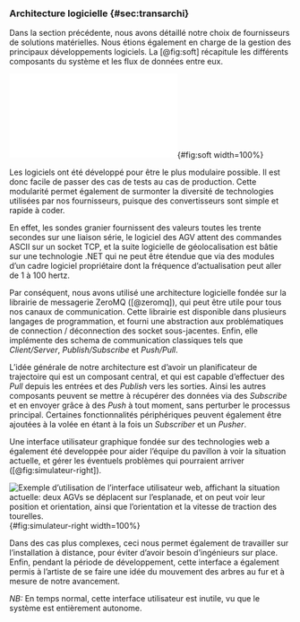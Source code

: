 ### Architecture logicielle {#sec:transarchi}

Dans la section précédente, nous avons détaillé notre choix de fournisseurs de solutions matérielles. Nous étions
également en charge de la gestion des principaux développements logiciels. La [@fig:soft] récapitule les différents
composants du système et les flux de données entre eux.

![Architecture logicielle: chaque arbre a trois sondes Grandier qui sont utilisées par le planificateur de trajectoire.
Le planificateur de trajectoire récupère également la position et l’orientation actuelle de chaque robot grâce au
système de géolocalisation, puis calcule les vitesses de traction et d’orientation de chaque tourelle de chaque AGV. Un
utilisateur peut aussi directement donner des consignes au planificateur de trajectoire lorsque c’est nécessaire. Les
variables $(s_1, s_2, s_3)$, $(x, y, \alpha)$ et $(v_i, \theta_i)$ sont explicitées dans la [@sec:transplanif]](tikz/schema_block.pdf){#fig:soft width=100%}

Les logiciels ont été développé pour être le plus modulaire possible. Il est donc facile de passer des cas de tests au
cas de production. Cette modularité permet également de surmonter la diversité de technologies utilisées par nos
fournisseurs, puisque des convertisseurs sont simple et rapide à coder.

En effet, les sondes granier fournissent des valeurs toutes les trente secondes sur une liaison série, le logiciel des
AGV attent des commandes ASCII sur un socket TCP, et la suite logicielle de géolocalisation est bâtie sur une
technologie .NET qui ne peut être étendue que via des modules d’un cadre logiciel propriétaire dont la fréquence
d’actualisation peut aller de 1 à 100 hertz.

Par conséquent, nous avons utilisé une architecture logicielle fondée sur la librairie de messagerie ZeroMQ
([@zeromq]), qui peut être utile pour tous nos canaux de communication. Cette librairie est disponible dans plusieurs
langages de programmation, et fourni une abstraction aux problématiques de connection / déconnection des socket
sous-jacentes. Enfin, elle implémente des schema de communication classiques tels que *Client/Server*,
*Publish/Subscribe* et *Push/Pull*.

L’idée générale de notre architecture est d’avoir un planificateur de trajectoire qui est un composant central, et qui
est capable d’effectuer des *Pull* depuis les entrées et des *Publish* vers les sorties. Ainsi les autres composants
peuvent se mettre à récupérer des données via des *Subscribe* et en envoyer grâce à des *Push* à tout moment, sans
perturber le processus principal. Certaines fonctionnalités périphériques peuvent également être ajoutées à la volée en
étant à la fois un *Subscriber* et un *Pusher*.

Une interface utilisateur graphique fondée sur des technologies web a également été developpée pour aider l’équipe du
pavillon à voir la situation actuelle, et gérer les éventuels problèmes qui pourraient arriver
([@fig:simulateur-right]).

![Exemple d’utilisation de l’interface utilisateur web, affichant la situation actuelle: deux AGVs se déplacent sur
l’esplanade, et on peut voir leur position et orientation, ainsi que l’orientation et la vitesse de traction des
tourelles.](imgs/simulateur-right.png){#fig:simulateur-right width=100%}

Dans des cas plus complexes, ceci nous permet également de travailler sur l’installation à
distance, pour éviter d’avoir besoin d’ingénieurs sur place. Enfin, pendant la période de développement, cette
interface a également permis à l’artiste de se faire une idée du mouvement des arbres au fur et à mesure de notre
avancement.

*NB:* En temps normal, cette interface utilisateur est inutile, vu que le système est entièrement autonome.
